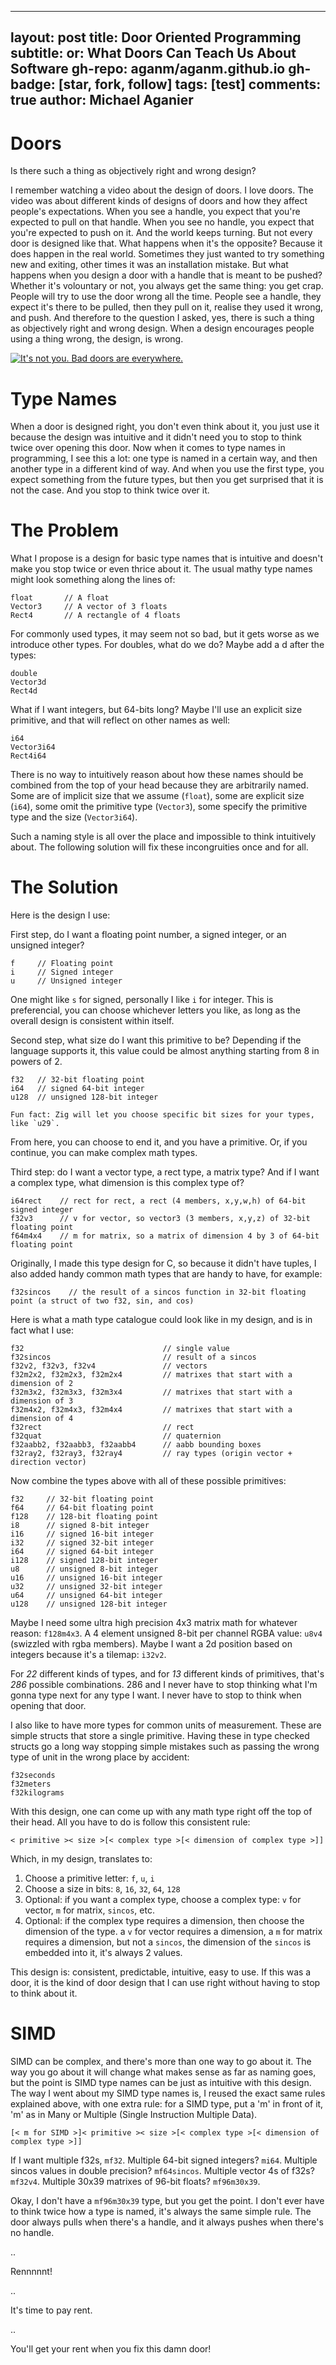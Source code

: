 
---
layout: post
title: Door Oriented Programming
subtitle: or: What Doors Can Teach Us About Software
gh-repo: aganm/aganm.github.io
gh-badge: [star, fork, follow]
tags: [test]
comments: true
author: Michael Aganier
---



# Doors

Is there such a thing as objectively right and wrong design?

I remember watching a video about the design of doors. I love doors. The video
was about different kinds of designs of doors and how they affect people's
expectations. When you see a handle, you expect that you're expected to pull
on that handle.  When you see no handle, you expect that you're expected to
push on it. And the world keeps turning. But not every door is designed like
that.  What happens when it's the opposite? Because it does happen in the real
world.  Sometimes they just wanted to try something new and exiting, other
times it was an installation mistake. But what happens when you design a door
with a handle that is meant to be pushed? Whether it's volountary or not, you
always get the same thing: you get crap. People will try to use the door wrong
all the time. People see a handle, they expect it's there to be pulled, then
they pull on it, realise they used it wrong, and push.  And therefore to the
question I asked, yes, there is such a thing as objectively right and wrong
design. When a design encourages people using a thing wrong, the design, is
wrong.

[![It's not you. Bad doors are everywhere.](https://99percentinvisible.org/app/uploads/2016/02/pulldoors.jpg)](https://youtu.be/yY96hTb8WgI "It's not you. Bad doors are everywhere.")

# Type Names

When a door is designed right, you don't even think about it, you just use it
because the design was intuitive and it didn't need you to stop to think twice
over opening this door. Now when it comes to type names in programming, I see
this a lot: one type is named in a certain way, and then another type in a
different kind of way. And when you use the first type, you expect something
from the future types, but then you get surprised that it is not the case.
And you stop to think twice over it.

# The Problem

What I propose is a design for basic type names that is intuitive and doesn't
make you stop twice or even thrice about it. The usual mathy type names might
look something along the lines of:

~~~
float       // A float
Vector3     // A vector of 3 floats
Rect4       // A rectangle of 4 floats
~~~

For commonly used types, it may seem not so bad, but it gets worse as we introduce
other types. For doubles, what do we do? Maybe add a d after the types:

~~~
double
Vector3d
Rect4d
~~~

What if I want integers, but 64-bits long? Maybe I'll use an explicit size primitive,
and that will reflect on other names as well:

~~~
i64
Vector3i64
Rect4i64
~~~

There is no way to intuitively reason about how these names should be combined
from the top of your head because they are arbitrarily named. Some are of
implicit size that we assume (`float`), some are explicit size (`i64`), some
omit the primitive type  (`Vector3`), some specify the primitive type and the
size (`Vector3i64`).

Such a naming style is all over the place and impossible to think intuitively
about. The following solution will fix these incongruities once and for all.

# The Solution

Here is the design I use:

First step, do I want a floating point number, a signed integer, or an unsigned integer?

~~~
f     // Floating point
i     // Signed integer
u     // Unsigned integer
~~~

One might like `s` for signed, personally I like `i` for integer. This
is preferencial, you can choose whichever letters you like, as long as
the overall design is consistent within itself.

Second step, what size do I want this primitive to be? Depending if the language
supports it, this value could be almost anything starting from 8 in powers of 2.

~~~
f32   // 32-bit floating point
i64   // signed 64-bit integer
u128  // unsigned 128-bit integer
~~~

    Fun fact: Zig will let you choose specific bit sizes for your types, like `u29`.

From here, you can choose to end it, and you have a primitive.
Or, if you continue, you can make complex math types.

Third step: do I want a vector type, a rect type, a matrix type?
And if I want a complex type, what dimension is this complex type of?

~~~
i64rect    // rect for rect, a rect (4 members, x,y,w,h) of 64-bit signed integer
f32v3      // v for vector, so vector3 (3 members, x,y,z) of 32-bit floating point
f64m4x4    // m for matrix, so a matrix of dimension 4 by 3 of 64-bit floating point
~~~

Originally, I made this type design for C, so because it didn't have tuples, I also
added handy common math types that are handy to have, for example:

~~~
f32sincos    // the result of a sincos function in 32-bit floating point (a struct of two f32, sin, and cos)
~~~

Here is what a math type catalogue could look like in my design, and is in fact
what I use:

~~~
f32                               // single value
f32sincos                         // result of a sincos
f32v2, f32v3, f32v4               // vectors
f32m2x2, f32m2x3, f32m2x4         // matrixes that start with a dimension of 2
f32m3x2, f32m3x3, f32m3x4         // matrixes that start with a dimension of 3
f32m4x2, f32m4x3, f32m4x4         // matrixes that start with a dimension of 4
f32rect                           // rect
f32quat                           // quaternion
f32aabb2, f32aabb3, f32aabb4      // aabb bounding boxes
f32ray2, f32ray3, f32ray4         // ray types (origin vector + direction vector)
~~~

Now combine the types above with all of these possible primitives:

~~~
f32     // 32-bit floating point
f64     // 64-bit floating point
f128    // 128-bit floating point
i8      // signed 8-bit integer
i16     // signed 16-bit integer
i32     // signed 32-bit integer
i64     // signed 64-bit integer
i128    // signed 128-bit integer
u8      // unsigned 8-bit integer
u16     // unsigned 16-bit integer
u32     // unsigned 32-bit integer
u64     // unsigned 64-bit integer
u128    // unsigned 128-bit integer
~~~

Maybe I need some ultra high precision 4x3 matrix math for whatever reason: `f128m4x3`.
A 4 element unsigned 8-bit per channel RGBA value: `u8v4` (swizzled with rgba members).
Maybe I want a 2d position based on integers because it's a tilemap: `i32v2`.

For *22* different kinds of types, and for *13* different kinds of primitives, that's *286* possible combinations.
286 and I never have to stop thinking what I'm gonna type next for any type I
want. I never have to stop to think when opening that door.

I also like to have more types for common units of measurement. These are
simple structs that store a single primitive. Having these in type checked structs go
a long way stopping simple mistakes such as passing the wrong type of unit in the
wrong place by accident:

~~~
f32seconds
f32meters
f32kilograms
~~~

With this design, one can come up with any math type right off the top of their
head. All you have to do is follow this consistent rule:

    < primitive >< size >[< complex type >[< dimension of complex type >]]
 
Which, in my design, translates to:

1. Choose a primitive letter: `f`, `u`, `i`
2. Choose a size in bits: `8`, `16`, `32`, `64`, `128`
3. Optional: if you want a complex type, choose a complex type: `v` for vector, `m` for matrix, `sincos`, etc.
4. Optional: if the complex type requires a dimension, then choose the dimension of the type.
             a `v` for vector requires a dimension, a `m` for matrix requires a dimension,
             but not a `sincos`, the dimension of the `sincos` is embedded into it, it's always 2 values.

This design is: consistent, predictable, intuitive, easy to use. If this was a
door, it is the kind of door design that I can use right without having to stop
to think about it.

# SIMD

SIMD can be complex, and there's more than one way to go about it.
The way you go about it will change what makes sense as far as naming goes,
but the point is SIMD type names can be just as intuitive with this design.
The way I went about my SIMD type names is, I reused the exact same rules
explained above, with one extra rule: for a SIMD type, put a 'm' in front of
it, 'm' as in Many or Multiple (Single Instruction Multiple Data).

    [< m for SIMD >]< primitive >< size >[< complex type >[< dimension of complex type >]]

If I want multiple f32s, `mf32`.
Multiple 64-bit signed integers? `mi64`.
Multiple sincos values in double precision? `mf64sincos`.
Multiple vector 4s of f32s? `mf32v4`.
Multiple 30x39 matrixes of 96-bit floats? `mf96m30x39`.

Okay, I don't have a `mf96m30x39` type, but you get the point.
I don't ever have to think twice how a type is named, it's always the same simple
rule. The door always pulls when there's a handle, and it always pushes when
there's no handle.





..


Rennnnnt!


..


It's time to pay rent.


..


You'll get your rent when you fix this damn door!
